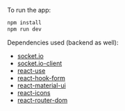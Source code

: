 To run the app:

```bash
npm install
npm run dev
```

Dependencies used (backend as well):

- [socket.io](https://socket.io/)
- [socket.io-client](https://socket.io/docs/v4/client-api/)
- [react-use](https://github.com/streamich/react-use)
- [react-hook-form](https://react-hook-form.com/)
- [react-material-ui](https://mui.com/material-ui/)
- [react-icons](https://react-icons.github.io/react-icons/)
- [react-router-dom](https://reactrouter.com/)
